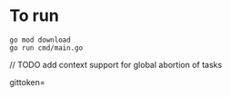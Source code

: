 # To run 

```
go mod download
go run cmd/main.go
```

// TODO add context support for global abortion of tasks

gittoken=

